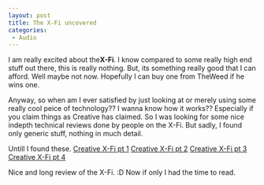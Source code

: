 ```yaml
---
layout: post
title: The X-Fi uncovered
categories:
 - Audio
---
```


I am really excited about the**X-Fi**. I know compared to some really high end stuff out there, this is really nothing. But, its something really good that I can afford. Well maybe not now. Hopefully I can buy one from TheWeed if he wins one.

Anyway, so when am I ever satisfied by just looking at or merely using some really cool peice of technology?? I wanna know how it works?? Especially if you claim things as Creative has claimed. So I was looking for some nice indepth technical reviews done by people on the X-Fi. But sadly, I found only generic stuff, nothing in much detail.

Untill I found these.
[Creative X-Fi pt 1][0]
[Creative X-Fi pt 2][1]
[Creative X-Fi pt 3][2]
[Creative X-Fi pt 4][3]

Nice and long review of the X-Fi. :D Now if only I had the time to read.


[0]: http://www.digit-life.com/articles2/multimedia/creative-x-fi.html
[1]: http://www.digit-life.com/articles2/multimedia/creative-x-fi-part2.html
[2]: http://www.digit-life.com/articles2/multimedia/creative-x-fi-part3.html
[3]: http://www.digit-life.com/articles2/multimedia/creative-x-fi-interview.html

